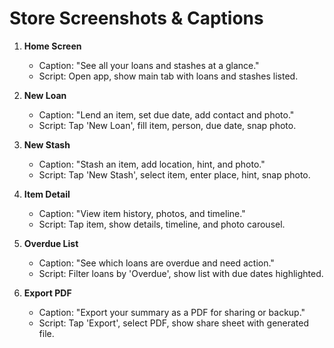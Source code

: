 # Store Screenshots & Captions

1. **Home Screen**
   - Caption: "See all your loans and stashes at a glance."
   - Script: Open app, show main tab with loans and stashes listed.

2. **New Loan**
   - Caption: "Lend an item, set due date, add contact and photo."
   - Script: Tap 'New Loan', fill item, person, due date, snap photo.

3. **New Stash**
   - Caption: "Stash an item, add location, hint, and photo."
   - Script: Tap 'New Stash', select item, enter place, hint, snap photo.

4. **Item Detail**
   - Caption: "View item history, photos, and timeline."
   - Script: Tap item, show details, timeline, and photo carousel.

5. **Overdue List**
   - Caption: "See which loans are overdue and need action."
   - Script: Filter loans by 'Overdue', show list with due dates highlighted.

6. **Export PDF**
   - Caption: "Export your summary as a PDF for sharing or backup."
   - Script: Tap 'Export', select PDF, show share sheet with generated file.
